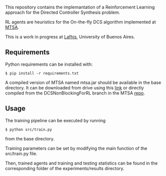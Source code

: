 This repository contains the implemantation of a Reinforcement Learning approach for the Directed Controller Synthesis problem.

RL agents are heuristics for the On-the-fly DCS algorithm implemented at [MTSA](https://mtsa.dc.uba.ar/).

This is a work in progress at [Lafhis](https://lafhis.dc.uba.ar/), University of Buenos Aires.

## Requirements

Python requirements can be installed with:
```
$ pip install -r requirements.txt
```

A compiled version of MTSA named mtsa.jar should be available in the base directory.
It can be downloaded from drive using this [link](https://drive.google.com/file/d/1YttxbWW0DBWT_DeFI-5GBqct3_WMgkWX/view?usp=sharing)
or directly compiled from the DCSNonBlockingForRL branch in the MTSA [repo](https://bitbucket.org/lnahabedian/mtsa/src/DCSNonBlockingForRL/).

## Usage

The training pipeline can be executed by running
```
$ python src/train.py
```
from the base directory.

Training parameters can be set by modifying the main function of the src/train.py file. 

Then, trained agents and training and testing statistics can be found in the corresponding
folder of the experiments/results directory.